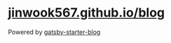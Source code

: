 # [jinwook567.github.io/blog](https://jinwook567.github.io/blog)

Powered by [gatsby-starter-blog](https://github.com/gatsbyjs/gatsby-starter-blog)
